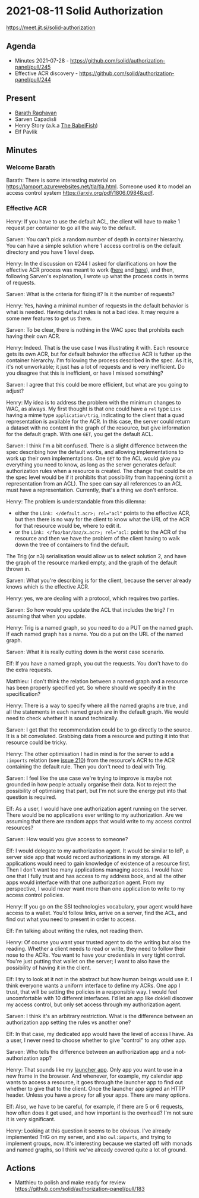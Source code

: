 # 2021-08-11 Solid Authorization

https://meet.jit.si/solid-authorization


## Agenda

* Minutes 2021-07-28 - https://github.com/solid/authorization-panel/pull/245
* Effective ACR discovery - https://github.com/solid/authorization-panel/pull/244


## Present

* [Barath Raghavan](https://raghavan.usc.edu)
* Sarven Capadisli
* Henry Story (a.k.a [The BabelFish](https://twitter.com/bblfish))
* Elf Pavlik


## Minutes

### Welcome Barath

Barath: There is some interesting material on https://lamport.azurewebsites.net/tla/tla.html.
Someone used it to model an access control system https://arxiv.org/pdf/1806.09848.pdf.

### Effective ACR

Henry: If you have to use the default ACL, the client will have to make 1 request per container to go all the way to the default.

Sarven: You can't pick a random number of depth in container hierarchy. You can have a simple solution where 1 access control is on the default directory and you have 1 level deep.

Henry: In the discussion on #244 I asked for clarifications on how the effective ACR process was meant to work ([here](https://github.com/solid/authorization-panel/pull/244#discussion_r686050849) and [here](https://github.com/solid/authorization-panel/pull/244#discussion_r686060946)), and then, following Sarven's explanation, I wrote up what the process costs in terms of requests.

Sarven: What is the criteria for fixing it? Is it the number of requests?

Henry: Yes, having a minimal number of requests in the default behavior is what is needed. Having default rules is not a bad idea. It may require a some new features to get us there.

Sarven: To be clear, there is nothing in the WAC spec that prohibits each having their own ACR.

Henry: Indeed. That is the use case I was illustrating it with. Each resource gets its own ACR, but for default behavior the effective ACR is futher up the container hierarchy.
I'm following the process described in the spec.
As it is, it's not unworkable; it just has a lot of requests and is very inefficient. 
Do you disagree that this is inefficient, or have I missed something?

Sarven: I agree that this could be more efficient, but what are you going to adjust?

Henry: My idea is to address the problem with the minimum changes to WAC, as always.
My first thought is that one could have a `rel` type `Link` having a mime type `application/trig`, indicating to the client that a quad representation is available for the ACR. In this case, the server could return a dataset with no content in the graph of the resource, but give information for the default graph. With one `GET`, you get the default ACL.

Sarven: I think I'm a bit confused. There is a slight difference between the spec describing how the default works, and allowing implementations to work up their own implementations. One `GET` to the ACL would give you everything you need to know, as long as the server generates default authorization rules when a resource is created.
The change that could be on the spec level would be if it prohibits that possibility from happening (omit a representation from an ACL).
The spec can say all references to an ACL must have a representation.
Currently, that's a thing we don't enforce.

Henry: 
The problem is understandable from this dilemna: 
  - either the `Link: </default.acr>; rel="acl"` points to the effective ACR, but then there is no way for the client to know what the URL of the ACR for that resource would be, where to edit it.
  - or the `Link: </foo/bar/baz/x.acr>; rel="acl:` point to the ACR of the resource and then we have the problem of the client having to walk down the tree of containers to find the default.

The Trig (or n3) serialisation would allow us to select solution 2, and have the graph of the resource marked empty, and the graph of the default thrown in.

Sarven: What you're describing is for the client, because the server already knows which is the effective ACR.

Henry: yes, we are dealing with a protocol, which requires two parties. 

Sarven: So how would you update the ACL that includes the trig?
I'm assuming that when you update.

Henry: Trig is a named graph, so you need to do a PUT on the named graph. If each named graph has a name. You do a put on the URL of the named graph.

Sarven: What it is really cutting down is the worst case scenario.

Elf: If you have a named graph, you cut the requests. You don't have to do the extra requests.

Matthieu: I don't think the relation between a named graph and a resource has been properly specified yet. So where should we specify it in the specification?

Henry: There is a way to specify where all the named graphs are true, and all the statements in each named graph are in the default graph. We would need to check whether it is sound technically.

Sarven: I get that the recommendation could be to go directly to the source.
It is a bit convoluted. Grabbing data from a resource and putting it into that resource could be tricky.

Henry: The other optimisation I had in mind is for the server to add a `:imports` relation (see [issue 210](https://github.com/solid/authorization-panel/issues/210)) from the resource's ACR  to the ACR containing the default rule. Then you don't need to deal with Trig. 

Sarven: I feel like the use case we're trying to improve is maybe not grounded in how people actually organise their data. Not to reject the possibility of optimising that part, but I'm not sure the energy put into that question is required.

Elf: As a user, I would have one authorization agent running on the server. There would be no applications ever writing to my authorization. Are we assuming that there are random apps that would write to my access control resources?

Sarven: How would you give access to someone?

Elf: I would delegate to my authorization agent.
It would be similar to IdP, a server side app that would record authorizations in my storage.
All applications would need to gain knowledge of existence of a resource first.
Then I don't want too many applications managing access.
I would have one that I fully trust and has access to my address book, and all the other apps would interface with that one authorization agent.
From my perspective, I would never want more than one application to write to my access control policies.

Henry: If you go on the SSI technologies vocabulary, your agent would have access to a wallet. You'd follow links, arrive on a server, find the ACL, and find out what you need to present in order to access.

Elf: I'm talking about writing the rules, not reading them.

Henry: Of course you want your trusted agent to do the writing but also the reading.
Whether a client needs to read or write, they need to follow their nose to the ACRs.
You want to have your credentials in very tight control.
You're just putting that wallet on the server; I want to also have the possibility of having it in the client.

Elf: I try to look at it not in the abstract but how human beings would use it.
I think everyone wants a uniform interface to define my ACRs.
One app I trust, that will be setting the policies in a responsible way.
I would feel uncomfortable with 10 different interfaces.
I'd let an app like dokieli discover my access control, but only set access through my authorization agent.

Sarven: I think it's an arbitrary restriction. What is the difference between an authorization app setting the rules vs another one?

Elf: In that case, my dedicated app would have the level of access I have. As a user, I never need to choose whether to give "control" to any other app.

Sarven: Who tells the difference between an authorization app and a not-authorization app?

Henry: That sounds like my [launcher app](https://github.com/solid/authorization-panel/blob/main/proposals/LauncherApp.md). Only app you want to use in a new frame in the browser. And whenever, for example, my calendar app wants to access a resource, it goes through the launcher app to find out whether to give that to the client. Once the launcher app signed an HTTP header.
Unless you have a proxy for all your apps.
There are many options.

Elf: Also, we have to be careful, for example, if there are 5 or 6 requests, how often does it get used, and how important is the overhead? I'm not sure it is very significant.

Henry: Looking at this question it seems to be obvious.
I've already implemented TriG on my server, and also `owl:imports`, and trying to implement groups, now.
It's interesting because we started off with monads and named graphs, so I think we've already covered quite a lot of ground.

## Actions

* Matthieu to polish and make ready for review https://github.com/solid/authorization-panel/pull/183
